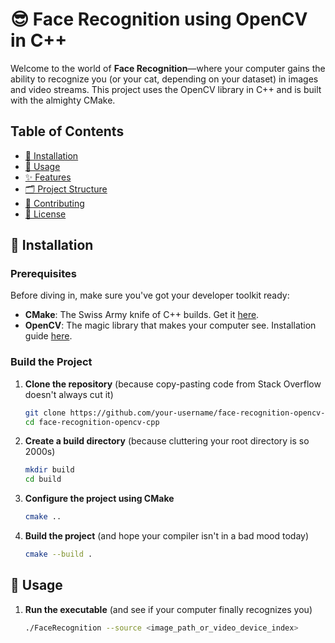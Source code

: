 # 😎 Face Recognition using OpenCV in C++

Welcome to the world of **Face Recognition**—where your computer gains the ability to recognize you (or your cat, depending on your dataset) in images and video streams. This project uses the OpenCV library in C++ and is built with the almighty CMake.

## Table of Contents
- [🔧 Installation](#-installation)
- [🚀 Usage](#-usage)
- [✨ Features](#-features)
- [🗂 Project Structure](#-project-structure)
- [🤝 Contributing](#-contributing)
- [📄 License](#-license)

## 🔧 Installation

### Prerequisites
Before diving in, make sure you've got your developer toolkit ready:
- **CMake**: The Swiss Army knife of C++ builds. Get it [here](https://cmake.org/download/).
- **OpenCV**: The magic library that makes your computer see. Installation guide [here](https://docs.opencv.org/master/d7/d9f/tutorial_linux_install.html).

### Build the Project

1. **Clone the repository** (because copy-pasting code from Stack Overflow doesn't always cut it)
    ```bash
    git clone https://github.com/your-username/face-recognition-opencv-cpp.git
    cd face-recognition-opencv-cpp
    ```

2. **Create a build directory** (because cluttering your root directory is so 2000s)
    ```bash
    mkdir build
    cd build
    ```

3. **Configure the project using CMake**
    ```bash
    cmake ..
    ```

4. **Build the project** (and hope your compiler isn't in a bad mood today)
    ```bash
    cmake --build .
    ```

## 🚀 Usage

1. **Run the executable** (and see if your computer finally recognizes you)
   ```bash
   ./FaceRecognition --source <image_path_or_video_device_index>
